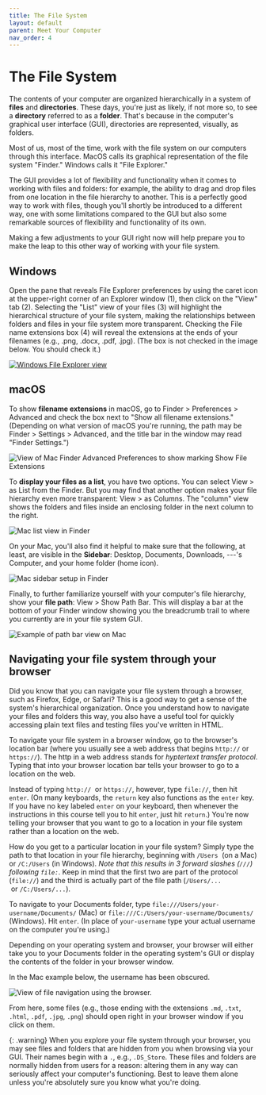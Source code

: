 ```yaml
---
title: The File System
layout: default
parent: Meet Your Computer
nav_order: 4
---
```

# The File System

The contents of your computer are organized hierarchically in a system of **files** and **directories**. These days, you're just as likely, if not more so, to see a **directory** referred to as a **folder**. That's because in the computer's graphical user interface (GUI), directories are represented, visually, as folders.

Most of us, most of the time, work with the file system on our computers through this interface. MacOS calls its graphical representation of the file system "Finder." Windows calls it "File Explorer."

The GUI provides a lot of flexibility and functionality when it comes to working with files and folders: for example, the ability to drag and drop files from one location in the file hierarchy to another. This is a perfectly good way to work with files, though you'll shortly be introduced to a different way, one with some limitations compared to the GUI but also some remarkable sources of flexibility and functionality of its own.

Making a few adjustments to your GUI right now will help prepare you to make the leap to this other way of working with your file system.

## Windows

Open the pane that reveals File Explorer preferences by using the caret icon at the upper-right corner of an Explorer window (1), then click on the "View" tab (2). Selecting the "List" view of your files (3) will highlight the hierarchical structure of your file system, making the relationships between folders and files in your file system more transparent. Checking the File name extensions box (4) will reveal the extensions at the ends of your filenames (e.g., .png, .docx, .pdf, .jpg). (The box is not checked in the image below. You should check it.)

<a href="../assets/file_extensions_windows.png" target="_blank">![Windows File Explorer view](../assets/file_extensions_windows.png)</a>

## macOS

To show **filename extensions** in macOS, go to Finder > Preferences > Advanced and check the box next to "Show all filename extensions." (Depending on what version of macOS you're running, the path may be Finder > Settings > Advanced, and the title bar in the window may read "Finder Settings.")

![View of Mac Finder Advanced Preferences to show marking Show File Extensions](../assets/file_extensions_mac.png)

To **display your files as a list**, you have two options. You can select View > as List from the Finder. But you may find that another option makes your file hierarchy even more transparent: View > as Columns. The "column" view shows the folders and files inside an enclosing folder in the next column to the right.

![Mac list view in Finder](../assets/list_view_mac.png)

On your Mac, you'll also find it helpful to make sure that the following, at least, are visible in the **Sidebar**: Desktop, Documents, Downloads, ---'s Computer, and your home folder (home icon).

![Mac sidebar setup in Finder](../assets/sidebar_mac.png)

Finally, to further familiarize yourself with your computer's file hierarchy, show your **file path**: View > Show Path Bar. This will display a bar at the bottom of your Finder window showing you the breadcrumb trail to where you currently are in your file system GUI.

![Example of path bar view on Mac](../assets/path_bar_mac.png)

## Navigating your file system through your browser

Did you know that you can navigate your file system through a browser, such as Firefox, Edge, or Safari? This is a good way to get a sense of the system's hierarchical organization. Once you understand how to navigate your files and folders this way, you also have a useful tool for quickly accessing plain text files and testing files you've written in HTML.

To navigate your file system in a browser window, go to the browser's location bar (where you usually see a web address that begins `http://` or `https://`). The http in a web address stands for *hyptertext transfer protocol*. Typing that into your browser location bar tells your browser to go to a location on the web.

Instead of typing `http://`  or `https://`, however, type `file://`, then hit `enter`. (On many keyboards, the `return` key also functions as the `enter` key. If you have no key labeled `enter` on your keyboard, then whenever the instructions in this course tell you to hit `enter`, just hit `return`.) You're now telling your browser that you want to go to a location in your file system rather than a location on the web.

How do you get to a particular location in your file system? Simply type the path to that location in your file hierarchy, beginning with `/Users`  (on a Mac) or `/C:/Users` (in Windows). *Note that this results in 3 forward slashes (`///`) following `file:`*. Keep in mind that the first two are part of the protocol (`file://`) and the third is actually part of the file path (`/Users/...`  or `/C:/Users/...`).

To navigate to your Documents folder, type `file:///Users/your-username/Documents/` (Mac) or `file:///C:/Users/your-username/Documents/` (Windows). Hit `enter`. (In place of `your-username` type your actual username on the computer you're using.)

Depending on your operating system and browser, your browser will either take you to your Documents folder in the operating system's GUI or display the contents of the folder in your browser window.

In the Mac example below, the username has been obscured.

![View of file navigation using the browser.](../assets/navigate_via_browser.png)

From here, some files (e.g., those ending with the extensions `.md`, `.txt`, `.html`, `.pdf`, `.jpg`, `.png`) should open right in your browser window if you click on them.

{: .warning} 
When you explore your file system through your browser, you may see files and folders that are hidden from you when browsing via your GUI. Their names begin with a `.`, e.g., `.DS_Store`. These files and folders are normally hidden from users for a reason: altering them in any way can seriously affect your computer's functioning. Best to leave them alone unless you're absolutely sure you know what you're doing.
